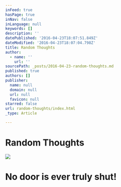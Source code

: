 ```yaml
---
inFeed: true
hasPage: true
inNav: false
inLanguage: null
keywords: []
description: ''
datePublished: '2016-04-23T18:07:51.849Z'
dateModified: '2016-04-23T18:07:04.798Z'
title: Random Thoughts
author:
  - name: ''
    url: ''
sourcePath: _posts/2016-04-23-random-thoughts.md
published: true
authors: []
publisher:
  name: null
  domain: null
  url: null
  favicon: null
starred: false
url: random-thoughts/index.html
_type: Article

---
```

# **Random Thoughts**
![](https://s3-us-west-2.amazonaws.com/the-grid-img/p/e30c6c884322550469ff3d074d4e48e997432529.jpg)

# No door is ever truly shut!